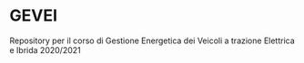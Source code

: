 # GEVEI
Repository per il corso di Gestione Energetica dei Veicoli a trazione Elettrica e Ibrida 2020/2021
